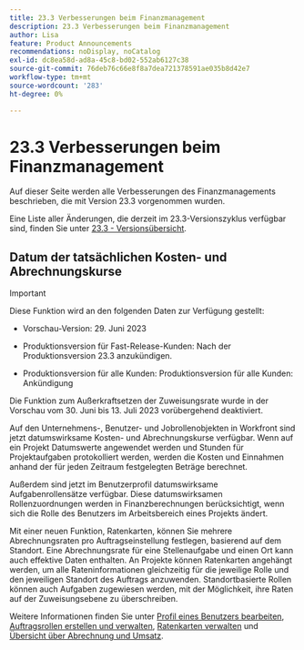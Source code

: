 ```yaml
---
title: 23.3 Verbesserungen beim Finanzmanagement
description: 23.3 Verbesserungen beim Finanzmanagement
author: Lisa
feature: Product Announcements
recommendations: noDisplay, noCatalog
exl-id: dc8ea58d-ad8a-45c8-bd02-552ab6127c38
source-git-commit: 76deb76c66e8f8a7dea721378591ae035b8d42e7
workflow-type: tm+mt
source-wordcount: '283'
ht-degree: 0%

---
```


# 23.3 Verbesserungen beim Finanzmanagement

Auf dieser Seite werden alle Verbesserungen des Finanzmanagements beschrieben, die mit Version 23.3 vorgenommen wurden.

Eine Liste aller Änderungen, die derzeit im 23.3-Versionszyklus verfügbar sind, finden Sie unter [23.3 - Versionsübersicht](/help/quicksilver/product-announcements/product-releases/23.3-release-activity/23-3-release-overview.md).

## Datum der tatsächlichen Kosten- und Abrechnungskurse


>[!IMPORTANT]
>
>Diese Funktion wird an den folgenden Daten zur Verfügung gestellt:
>
>* Vorschau-Version: 29. Juni 2023
>
>* Produktionsversion für Fast-Release-Kunden: Nach der Produktionsversion 23.3 anzukündigen.
>
>* Produktionsversion für alle Kunden: Produktionsversion für alle Kunden: Ankündigung
>
>Die Funktion zum Außerkraftsetzen der Zuweisungsrate wurde in der Vorschau vom 30. Juni bis 13. Juli 2023 vorübergehend deaktiviert.


Auf den Unternehmens-, Benutzer- und Jobrollenobjekten in Workfront sind jetzt datumswirksame Kosten- und Abrechnungskurse verfügbar. Wenn auf ein Projekt Datumswerte angewendet werden und Stunden für Projektaufgaben protokolliert werden, werden die Kosten und Einnahmen anhand der für jeden Zeitraum festgelegten Beträge berechnet.

Außerdem sind jetzt im Benutzerprofil datumswirksame Aufgabenrollensätze verfügbar. Diese datumswirksamen Rollenzuordnungen werden in Finanzberechnungen berücksichtigt, wenn sich die Rolle des Benutzers im Arbeitsbereich eines Projekts ändert.

Mit einer neuen Funktion, Ratenkarten, können Sie mehrere Abrechnungsraten pro Auftragseinstellung festlegen, basierend auf dem Standort. Eine Abrechnungsrate für eine Stellenaufgabe und einen Ort kann auch effektive Daten enthalten. An Projekte können Ratenkarten angehängt werden, um alle Rateninformationen gleichzeitig für die jeweilige Rolle und den jeweiligen Standort des Auftrags anzuwenden. Standortbasierte Rollen können auch Aufgaben zugewiesen werden, mit der Möglichkeit, ihre Raten auf der Zuweisungsebene zu überschreiben.

Weitere Informationen finden Sie unter [Profil eines Benutzers bearbeiten](/help/quicksilver/administration-and-setup/add-users/create-and-manage-users/edit-a-users-profile.md), [Auftragsrollen erstellen und verwalten](/help/quicksilver/administration-and-setup/set-up-workfront/organizational-setup/create-manage-job-roles.md), [Ratenkarten verwalten](/help/quicksilver/administration-and-setup/set-up-workfront/configure-system-defaults/manage-rate-cards.md) und [Übersicht über Abrechnung und Umsatz](/help/quicksilver/manage-work/projects/project-finances/billing-and-revenue-overview.md).
